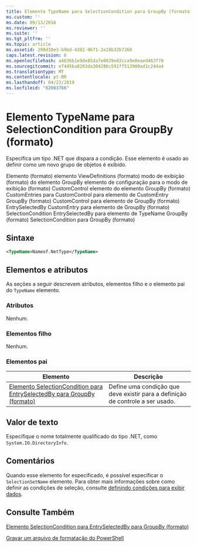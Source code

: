 ```yaml
---
title: Elemento TypeName para SelectionCondition para GroupBy (formato) | Microsoft Docs
ms.custom: ''
ms.date: 09/13/2016
ms.reviewer: ''
ms.suite: ''
ms.tgt_pltfrm: ''
ms.topic: article
ms.assetid: 290d38e3-b9bd-4382-9671-2e28b32b7260
caps.latest.revision: 6
ms.openlocfilehash: a4036b1e9de85da7e0029e02cca9e0eaed462f70
ms.sourcegitcommit: e7445ba8203da304286c591ff513900ad1c244a4
ms.translationtype: MT
ms.contentlocale: pt-BR
ms.lasthandoff: 04/23/2019
ms.locfileid: "62083766"
---
```

# <a name="typename-element-for-selectioncondition-for-groupby-format"></a>Elemento TypeName para SelectionCondition para GroupBy (formato)

Especifica um tipo .NET que dispara a condição. Esse elemento é usado ao definir como um novo grupo de objetos é exibido.

Elemento (formato) elemento ViewDefinitions (formato) modo de exibição (formato) do elemento GroupBy elemento de configuração para o modo de exibição (formato) CustomControl elemento do elemento GroupBy (formato) CustomEntries para CustomControl para elemento de CustomEntry GroupBy (formato) CustomControl para elemento de GroupBy (formato) EntrySelectedBy CustomEntry para elemento de GroupBy (formato) SelectionCondition EntrySelectedBy para elemento de TypeName GroupBy (formato) SelectionCondition para GroupBy (formato)

## <a name="syntax"></a>Sintaxe

```xml
<TypeName>Nameof.NetType</TypeName>

```

## <a name="attributes-and-elements"></a>Elementos e atributos

As seções a seguir descrevem atributos, elementos filho e o elemento pai do `TypeName` elemento.

### <a name="attributes"></a>Atributos

Nenhum.

### <a name="child-elements"></a>Elementos filho

Nenhum.

### <a name="parent-elements"></a>Elementos pai

|Elemento|Descrição|
|-------------|-----------------|
|[Elemento SelectionCondition para EntrySelectedBy para GroupBy (formato)](./selectioncondition-element-for-entryselectedby-for-groupby-format.md)|Define uma condição que deve existir para a definição de controle a ser usado.|

## <a name="text-value"></a>Valor de texto

Especifique o nome totalmente qualificado do tipo .NET, como `System.IO.DirectoryInfo`.

## <a name="remarks"></a>Comentários

Quando esse elemento for especificado, é possível especificar o `SelectionSetName` elemento. Para obter mais informações sobre como definir as condições de seleção, consulte [definindo condições para exibir dados](./defining-conditions-for-displaying-data.md).

## <a name="see-also"></a>Consulte Também

[Elemento SelectionCondition para EntrySelectedBy para GroupBy (formato)](./selectioncondition-element-for-entryselectedby-for-groupby-format.md)

[Gravar um arquivo de formatação do PowerShell](./writing-a-powershell-formatting-file.md)
